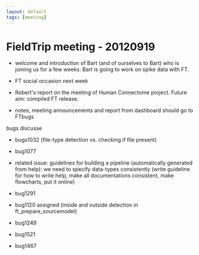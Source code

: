```yaml
---
layout: default
tags: [meeting]
---
```


# FieldTrip meeting - 20120919

*  welcome and introduction of Bart (and of ourselves to Bart) who is joining us for a few weeks. Bart is going to work on spike data with FT.

*  FT social occasion next week

*  Robert's report on the meeting of Human Connectome project. Future aim: compiled FT release.

*  notes, meeting announcements and report from dashboard should go to FTbugs

bugs discusse

*  bugs1032 (file-type detection vs. checking if file present)

*  bug1077

*  related issue: guidelines for building a pipeline (automatically generated from help): we need to specify data-types consistently (write guideline for how to write help, make all documentations consistent, make flowcharts, put it online)

*  bug1291

*  bug1120 assigned (inside and outside detection in ft_prepare_sourcemodel)

*  bug1249

*  bug1521

*  bug1467 

